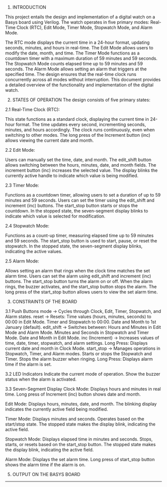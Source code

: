 1. INTRODUCTION
   
This project entails the design and implementation of a digital watch on a Basys board using Verilog. The watch operates in five primary modes: Real-Time Clock (RTC), Edit Mode, Timer Mode, Stopwatch Mode, and Alarm Mode.

The RTC mode displays the current time in a 24-hour format, updating seconds, minutes, and hours in real-time.
The Edit Mode allows users to modify the date, month, and time.
The Timer Mode functions as a countdown timer with a maximum duration of 59 minutes and 59 seconds.
The Stopwatch Mode counts elapsed time up to 59 minutes and 59 seconds.
The Alarm Mode allows setting an alarm that triggers at the specified time.
The design ensures that the real-time clock runs concurrently across all modes without interruption. This document provides a detailed overview of the functionality and implementation of the digital watch.

2. STATES OF OPERATION
The design consists of five primary states:

2.1 Real-Time Clock (RTC):

This state functions as a standard clock, displaying the current time in 24-hour format.
The time updates every second, incrementing seconds, minutes, and hours accordingly.
The clock runs continuously, even when switching to other modes.
The long press of the Increment button (inc) allows viewing the current date and month.

2.2 Edit Mode:

Users can manually set the time, date, and month.
The edit_shift button allows switching between the hours, minutes, date, and month fields.
The increment button (inc) increases the selected value.
The display blinks the currently active handle to indicate which value is being modified.

2.3 Timer Mode:

Functions as a countdown timer, allowing users to set a duration of up to 59 minutes and 59 seconds.
Users can set the timer using the edit_shift and increment (inc) buttons.
The start_stop button starts or stops the countdown.
In the stopped state, the seven-segment display blinks to indicate which value is selected for modification.

2.4 Stopwatch Mode:

Functions as a count-up timer, measuring elapsed time up to 59 minutes and 59 seconds.
The start_stop button is used to start, pause, or reset the stopwatch.
In the stopped state, the seven-segment display blinks, indicating the active values.

2.5 Alarm Mode:

Allows setting an alarm that rings when the clock time matches the set alarm time.
Users can set the alarm using edit_shift and increment (inc) buttons.
The start_stop button turns the alarm on or off.
When the alarm rings, the buzzer activates, and the start_stop button stops the alarm.
The long press of the start_stop button allows users to view the set alarm time.

3. CONSTRAINTS OF THE BOARD

3.1 Push Buttons
mode → Cycles through Clock, Edit, Timer, Stopwatch, and Alarm states.
reset → Resets:
Time values (hours, minutes, seconds) to 00:00 in Edit Mode.
Timer and Stopwatch to 00:00.
Date and Month to 1st January (default).
edit_shift → Switches between:
Hours and Minutes in Edit Mode and Alarm Mode.
Minutes and Seconds in Stopwatch and Timer Mode.
Date and Month in Edit Mode.
inc (Increment) → Increases values of time, date, timer, stopwatch, and alarm settings.
Long Press: Displays current date and month in Clock Mode.
start_stop → Manages operations in Stopwatch, Timer, and Alarm modes.
Starts or stops the Stopwatch and Timer.
Stops the alarm buzzer when ringing.
Long Press: Displays alarm time if the alarm is set.

3.2 LED Indicators
Indicate the current mode of operation.
Show the buzzer status when the alarm is activated.

3.3 Seven-Segment Display
Clock Mode:
Displays hours and minutes in real time.
Long press of Increment (inc) button shows date and month.

Edit Mode:
Displays hours, minutes, date, and month.
The blinking display indicates the currently active field being modified.

Timer Mode:
Displays minutes and seconds.
Operates based on the start/stop state.
The stopped state makes the display blink, indicating the active field.

Stopwatch Mode:
Displays elapsed time in minutes and seconds.
Stops, starts, or resets based on the start_stop button.
The stopped state makes the display blink, indicating the active field.

Alarm Mode:
Displays the set alarm time.
Long press of start_stop button shows the alarm time if the alarm is on.

5. OUTPUT ON THE BASYS BOARD
--------------------------------------------------------

